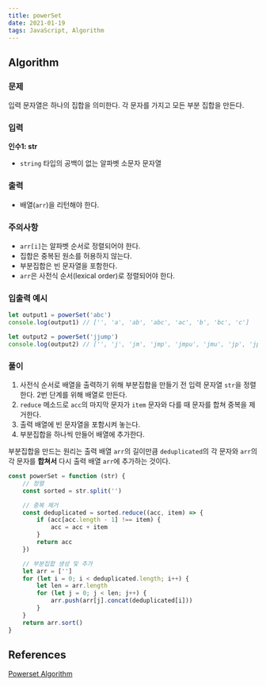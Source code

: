 ```yaml
---
title: powerSet
date: 2021-01-19
tags: JavaScript, Algorithm
---
```


## Algorithm

### 문제

입력 문자열은 하나의 집합을 의미한다. 각 문자를 가지고 모든 부분 집합을 만든다.

### 입력

**인수1: str**

- `string` 타입의 공백이 없는 알파벳 소문자 문자열

### 출력

- 배열(`arr`)을 리턴해야 한다.

### 주의사항

- `arr[i]`는 알파벳 순서로 정렬되어야 한다.
- 집합은 중복된 원소를 허용하지 않는다.
- 부분집합은 빈 문자열을 포함한다.
- `arr`은 사전식 순서(lexical order)로 정렬되어야 한다.

### 입출력 예시

```javascript
let output1 = powerSet('abc')
console.log(output1) // ['', 'a', 'ab', 'abc', 'ac', 'b', 'bc', 'c']

let output2 = powerSet('jjump')
console.log(output2) // ['', 'j', 'jm', 'jmp', 'jmpu', 'jmu', 'jp', 'jpu', 'ju', 'm', 'mp', 'mpu', 'mu', 'p', 'pu', 'u']
```

### 풀이

1. 사전식 순서로 배열을 출력하기 위해 부분집합을 만들기 전 입력 문자열 `str`을 정렬한다. 2번 단계를 위해 배열로 만든다.
2. `reduce` 메소드로 `acc`의 마지막 문자가 `item` 문자와 다를 때 문자를 합쳐 중복을 제거한다.
3. 출력 배열에 빈 문자열을 포함시켜 놓는다.
4. 부분집합을 하나씩 만들어 배열에 추가한다.

부분집합을 만드는 원리는 출력 배열 `arr`의 길이만큼 `deduplicated`의 각 문자와 `arr`의 각 문자를 **합쳐서** 다시 출력 배열 `arr`에 추가하는 것이다.

```javascript
const powerSet = function (str) {
	// 정렬
	const sorted = str.split('')

	// 중복 제거
	const deduplicated = sorted.reduce((acc, item) => {
		if (acc[acc.length - 1] !== item) {
			acc = acc + item
		}
		return acc
	})

	// 부분집합 생성 및 추가
	let arr = ['']
	for (let i = 0; i < deduplicated.length; i++) {
		let len = arr.length
		for (let j = 0; j < len; j++) {
			arr.push(arr[j].concat(deduplicated[i]))
		}
	}
	return arr.sort()
}
```

## References

[Powerset Algorithm](https://medium.com/@abc810221/powerset-algorithm-760512ee60f3)
